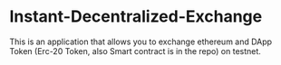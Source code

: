 # Instant-Decentralized-Exchange
 
 This is an application that allows you to exchange ethereum and DApp Token (Erc-20 Token, also Smart contract is in the repo) on testnet.
 
 
